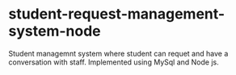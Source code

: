 # student-request-management-system-node
Student managemnt system where student can requet and have a conversation with staff. Implemented using MySql and Node js.
